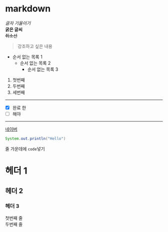 # markdown

*글자 기울이기*   
**굵은 글씨**   
~~취소선~~   

> 강조하고 싶은 내용   

- 순서 없는 목록 1
   * 순서 없는 목록 2
      + 순서 없는 목록 3

1. 첫번째
2. 두번째
3. 세번째

***
- [x] 완료 한     
- [ ] 해야 

---

[네이버](https://www.naver.com)

``` java
System.out.println("Hello")
```

줄 가운데에 `code`넣기

# 헤더 1
## 헤더 2
### 헤더 3

첫번째 줄   
두번째 줄

